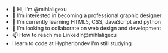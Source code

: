 - 👋 Hi, I’m @mihlaligexu
- 👀 I’m interested in becoming a professional graphic designer
- 🌱 I’m currently learning HTML5, CSS, JavaScript and python 
- 💞️ I’m looking to collaborate on web design and development 
- 📫 How to reach me LinkedIn@mihlaligexu 
- i learn to code at Hypheriondev I'm still studying 
<!---
mihlaligexu/mihlaligexu is a ✨ special ✨ repository because its `README.md` (this file) appears on your GitHub profile.
You can click the Preview link to take a look at your changes.
--->
